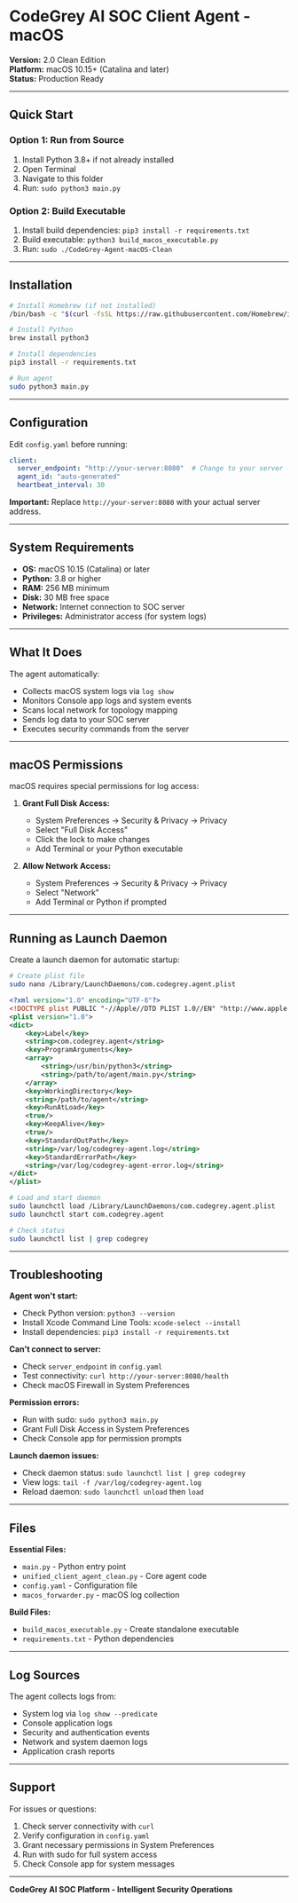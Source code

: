 # CodeGrey AI SOC Client Agent - macOS

**Version:** 2.0 Clean Edition  
**Platform:** macOS 10.15+ (Catalina and later)  
**Status:** Production Ready

---

## Quick Start

### Option 1: Run from Source
1. Install Python 3.8+ if not already installed
2. Open Terminal
3. Navigate to this folder
4. Run: `sudo python3 main.py`

### Option 2: Build Executable
1. Install build dependencies: `pip3 install -r requirements.txt`
2. Build executable: `python3 build_macos_executable.py`
3. Run: `sudo ./CodeGrey-Agent-macOS-Clean`

---

## Installation

```bash
# Install Homebrew (if not installed)
/bin/bash -c "$(curl -fsSL https://raw.githubusercontent.com/Homebrew/install/HEAD/install.sh)"

# Install Python
brew install python3

# Install dependencies
pip3 install -r requirements.txt

# Run agent
sudo python3 main.py
```

---

## Configuration

Edit `config.yaml` before running:

```yaml
client:
  server_endpoint: "http://your-server:8080"  # Change to your server
  agent_id: "auto-generated"
  heartbeat_interval: 30
```

**Important:** Replace `http://your-server:8080` with your actual server address.

---

## System Requirements

- **OS:** macOS 10.15 (Catalina) or later
- **Python:** 3.8 or higher
- **RAM:** 256 MB minimum
- **Disk:** 30 MB free space
- **Network:** Internet connection to SOC server
- **Privileges:** Administrator access (for system logs)

---

## What It Does

The agent automatically:
- Collects macOS system logs via `log show`
- Monitors Console app logs and system events
- Scans local network for topology mapping
- Sends log data to your SOC server
- Executes security commands from the server

---

## macOS Permissions

macOS requires special permissions for log access:

1. **Grant Full Disk Access:**
   - System Preferences → Security & Privacy → Privacy
   - Select "Full Disk Access"
   - Click the lock to make changes
   - Add Terminal or your Python executable

2. **Allow Network Access:**
   - System Preferences → Security & Privacy → Privacy
   - Select "Network"
   - Add Terminal or Python if prompted

---

## Running as Launch Daemon

Create a launch daemon for automatic startup:

```bash
# Create plist file
sudo nano /Library/LaunchDaemons/com.codegrey.agent.plist
```

```xml
<?xml version="1.0" encoding="UTF-8"?>
<!DOCTYPE plist PUBLIC "-//Apple//DTD PLIST 1.0//EN" "http://www.apple.com/DTDs/PropertyList-1.0.dtd">
<plist version="1.0">
<dict>
    <key>Label</key>
    <string>com.codegrey.agent</string>
    <key>ProgramArguments</key>
    <array>
        <string>/usr/bin/python3</string>
        <string>/path/to/agent/main.py</string>
    </array>
    <key>WorkingDirectory</key>
    <string>/path/to/agent</string>
    <key>RunAtLoad</key>
    <true/>
    <key>KeepAlive</key>
    <true/>
    <key>StandardOutPath</key>
    <string>/var/log/codegrey-agent.log</string>
    <key>StandardErrorPath</key>
    <string>/var/log/codegrey-agent-error.log</string>
</dict>
</plist>
```

```bash
# Load and start daemon
sudo launchctl load /Library/LaunchDaemons/com.codegrey.agent.plist
sudo launchctl start com.codegrey.agent

# Check status
sudo launchctl list | grep codegrey
```

---

## Troubleshooting

**Agent won't start:**
- Check Python version: `python3 --version`
- Install Xcode Command Line Tools: `xcode-select --install`
- Install dependencies: `pip3 install -r requirements.txt`

**Can't connect to server:**
- Check `server_endpoint` in `config.yaml`
- Test connectivity: `curl http://your-server:8080/health`
- Check macOS Firewall in System Preferences

**Permission errors:**
- Run with sudo: `sudo python3 main.py`
- Grant Full Disk Access in System Preferences
- Check Console app for permission prompts

**Launch daemon issues:**
- Check daemon status: `sudo launchctl list | grep codegrey`
- View logs: `tail -f /var/log/codegrey-agent.log`
- Reload daemon: `sudo launchctl unload` then `load`

---

## Files

**Essential Files:**
- `main.py` - Python entry point
- `unified_client_agent_clean.py` - Core agent code
- `config.yaml` - Configuration file
- `macos_forwarder.py` - macOS log collection

**Build Files:**
- `build_macos_executable.py` - Create standalone executable
- `requirements.txt` - Python dependencies

---

## Log Sources

The agent collects logs from:
- System log via `log show --predicate`
- Console application logs
- Security and authentication events
- Network and system daemon logs
- Application crash reports

---

## Support

For issues or questions:
1. Check server connectivity with `curl`
2. Verify configuration in `config.yaml`
3. Grant necessary permissions in System Preferences
4. Run with sudo for full system access
5. Check Console app for system messages

---

**CodeGrey AI SOC Platform - Intelligent Security Operations**